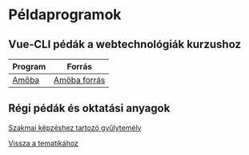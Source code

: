 # Példaprogramok

## Vue-CLI pédák a webtechnológiák kurzushoz

Program | Forrás
--- | --- |
[Amőba](/webexamples/Amoba.html) | [Amőba forrás](/webexamples/Amoba_forras.html)

## Régi pédák és oktatási anyagok

[Szakmai képzéshez tartozó gyűlytemély](http://tom.uw.hu/index.php)

[Vissza a tematikához](/subjects/#korszeru-webtechnologiak-az-oktatasban)